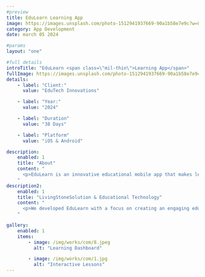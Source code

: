 ```yaml
---
#preview
title: EduLearn Learning App
image: https://images.unsplash.com/photo-1512941937669-90a1b58e7e9c?w=800&h=600&fit=crop
category: App Development
date: march 05 2024

#params
layout: "one"

#full details
introTitle: "EduLearn <span class=\"mil-thin\">Learning App</span>"
fullImage: https://images.unsplash.com/photo-1512941937669-90a1b58e7e9c?w=1200&h=800&fit=crop
details:
    - label: "Client:"
      value: "EduTech Innovations"

    - label: "Year:"
      value: "2024"

    - label: "Duration"
      value: "38 Days"

    - label: "Platform"
      value: "iOS & Android"

description:
    enabled: 1
    title: "About"
    content: "
      <p>EduLearn is an innovative educational mobile app that makes learning interactive and engaging. The app features gamified lessons, progress tracking, offline content access, and social learning features. It supports multiple subjects and adapts to individual learning styles using AI-powered personalization.</p>
    "
description2:
    enabled: 1
    title: "LivingStoneSolution & Educational Technology"
    content: "
      <p>We developed EduLearn with a focus on creating an engaging educational experience for mobile users. The app incorporates modern learning methodologies and leverages mobile capabilities for immersive learning experiences. Our solution has helped thousands of students improve their academic performance.</p>
    "

gallery: 
    enabled: 1
    items:
        - image: /img/works/com/8.jpeg
          alt: "Learning Dashboard"

        - image: /img/works/com/1.jpg
          alt: "Interactive Lessons"
---
```

